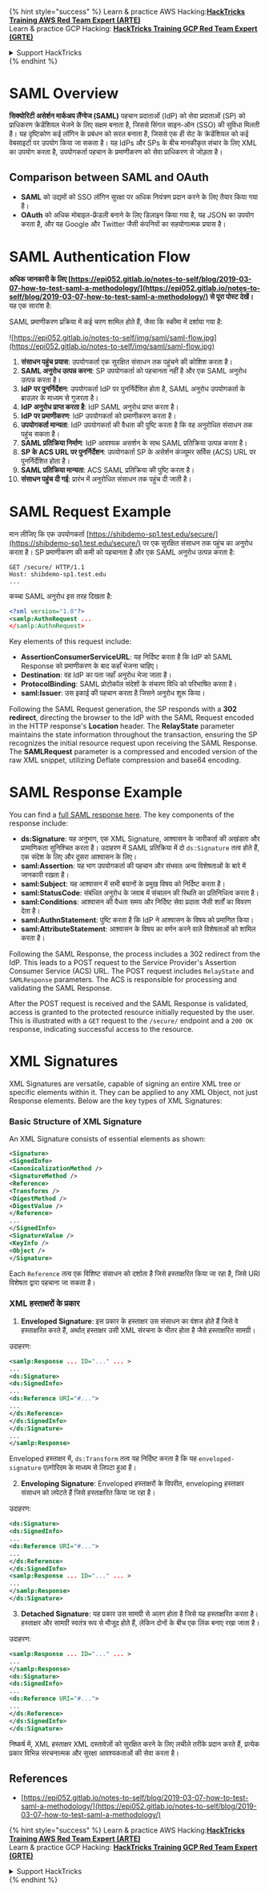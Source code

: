 {% hint style="success" %}
Learn & practice AWS Hacking:<img src="/.gitbook/assets/arte.png" alt="" data-size="line">[**HackTricks Training AWS Red Team Expert (ARTE)**](https://training.hacktricks.xyz/courses/arte)<img src="/.gitbook/assets/arte.png" alt="" data-size="line">\
Learn & practice GCP Hacking: <img src="/.gitbook/assets/grte.png" alt="" data-size="line">[**HackTricks Training GCP Red Team Expert (GRTE)**<img src="/.gitbook/assets/grte.png" alt="" data-size="line">](https://training.hacktricks.xyz/courses/grte)

<details>

<summary>Support HackTricks</summary>

* Check the [**subscription plans**](https://github.com/sponsors/carlospolop)!
* **Join the** 💬 [**Discord group**](https://discord.gg/hRep4RUj7f) or the [**telegram group**](https://t.me/peass) or **follow** us on **Twitter** 🐦 [**@hacktricks\_live**](https://twitter.com/hacktricks\_live)**.**
* **Share hacking tricks by submitting PRs to the** [**HackTricks**](https://github.com/carlospolop/hacktricks) and [**HackTricks Cloud**](https://github.com/carlospolop/hacktricks-cloud) github repos.

</details>
{% endhint %}


# SAML Overview

**सिक्योरिटी असेर्शन मार्कअप लैंग्वेज (SAML)** पहचान प्रदाताओं (IdP) को सेवा प्रदाताओं (SP) को प्राधिकरण क्रेडेंशियल भेजने के लिए सक्षम बनाता है, जिससे सिंगल साइन-ऑन (SSO) की सुविधा मिलती है। यह दृष्टिकोण कई लॉगिन के प्रबंधन को सरल बनाता है, जिससे एक ही सेट के क्रेडेंशियल को कई वेबसाइटों पर उपयोग किया जा सकता है। यह IdPs और SPs के बीच मानकीकृत संचार के लिए XML का उपयोग करता है, उपयोगकर्ता पहचान के प्रमाणीकरण को सेवा प्राधिकरण से जोड़ता है।

## Comparison between SAML and OAuth

- **SAML** को उद्यमों को SSO लॉगिन सुरक्षा पर अधिक नियंत्रण प्रदान करने के लिए तैयार किया गया है।
- **OAuth** को अधिक मोबाइल-फ्रेंडली बनाने के लिए डिज़ाइन किया गया है, यह JSON का उपयोग करता है, और यह Google और Twitter जैसी कंपनियों का सहयोगात्मक प्रयास है।

# SAML Authentication Flow

**अधिक जानकारी के लिए [https://epi052.gitlab.io/notes-to-self/blog/2019-03-07-how-to-test-saml-a-methodology/](https://epi052.gitlab.io/notes-to-self/blog/2019-03-07-how-to-test-saml-a-methodology/) से पूरा पोस्ट देखें।** यह एक सारांश है:

SAML प्रमाणीकरण प्रक्रिया में कई चरण शामिल होते हैं, जैसा कि स्कीमा में दर्शाया गया है:

![https://epi052.gitlab.io/notes-to-self/img/saml/saml-flow.jpg](https://epi052.gitlab.io/notes-to-self/img/saml/saml-flow.jpg)

1. **संसाधन पहुंच प्रयास**: उपयोगकर्ता एक सुरक्षित संसाधन तक पहुंचने की कोशिश करता है।
2. **SAML अनुरोध उत्पन्न करना**: SP उपयोगकर्ता को पहचानता नहीं है और एक SAML अनुरोध उत्पन्न करता है।
3. **IdP पर पुनर्निर्देशन**: उपयोगकर्ता IdP पर पुनर्निर्देशित होता है, SAML अनुरोध उपयोगकर्ता के ब्राउज़र के माध्यम से गुजरता है।
4. **IdP अनुरोध प्राप्त करता है**: IdP SAML अनुरोध प्राप्त करता है।
5. **IdP पर प्रमाणीकरण**: IdP उपयोगकर्ता को प्रमाणीकरण करता है।
6. **उपयोगकर्ता मान्यता**: IdP उपयोगकर्ता की वैधता की पुष्टि करता है कि वह अनुरोधित संसाधन तक पहुंच सकता है।
7. **SAML प्रतिक्रिया निर्माण**: IdP आवश्यक असर्शन के साथ SAML प्रतिक्रिया उत्पन्न करता है।
8. **SP के ACS URL पर पुनर्निर्देशन**: उपयोगकर्ता SP के असेर्शन कंज्यूमर सर्विस (ACS) URL पर पुनर्निर्देशित होता है।
9. **SAML प्रतिक्रिया मान्यता**: ACS SAML प्रतिक्रिया की पुष्टि करता है।
10. **संसाधन पहुंच दी गई**: प्रारंभ में अनुरोधित संसाधन तक पहुंच दी जाती है।

# SAML Request Example

मान लीजिए कि एक उपयोगकर्ता [https://shibdemo-sp1.test.edu/secure/](https://shibdemo-sp1.test.edu/secure/) पर एक सुरक्षित संसाधन तक पहुंच का अनुरोध करता है। SP प्रमाणीकरण की कमी को पहचानता है और एक SAML अनुरोध उत्पन्न करता है:
```
GET /secure/ HTTP/1.1
Host: shibdemo-sp1.test.edu
...
```
कच्चा SAML अनुरोध इस तरह दिखता है:
```xml
<?xml version="1.0"?>
<samlp:AuthnRequest ...
</samlp:AuthnRequest>
```
Key elements of this request include:
- **AssertionConsumerServiceURL**: यह निर्दिष्ट करता है कि IdP को SAML Response को प्रमाणीकरण के बाद कहाँ भेजना चाहिए।
- **Destination**: वह IdP का पता जहाँ अनुरोध भेजा जाता है।
- **ProtocolBinding**: SAML प्रोटोकॉल संदेशों के संचरण विधि को परिभाषित करता है।
- **saml:Issuer**: उस इकाई की पहचान करता है जिसने अनुरोध शुरू किया।

Following the SAML Request generation, the SP responds with a **302 redirect**, directing the browser to the IdP with the SAML Request encoded in the HTTP response's **Location** header. The **RelayState** parameter maintains the state information throughout the transaction, ensuring the SP recognizes the initial resource request upon receiving the SAML Response. The **SAMLRequest** parameter is a compressed and encoded version of the raw XML snippet, utilizing Deflate compression and base64 encoding.


# SAML Response Example

You can find a [full SAML response here](https://epi052.gitlab.io/notes-to-self/blog/2019-03-07-how-to-test-saml-a-methodology/). The key components of the response include:

- **ds:Signature**: यह अनुभाग, एक XML Signature, आश्वासन के जारीकर्ता की अखंडता और प्रामाणिकता सुनिश्चित करता है। उदाहरण में SAML प्रतिक्रिया में दो `ds:Signature` तत्व होते हैं, एक संदेश के लिए और दूसरा आश्वासन के लिए।
- **saml:Assertion**: यह भाग उपयोगकर्ता की पहचान और संभवतः अन्य विशेषताओं के बारे में जानकारी रखता है।
- **saml:Subject**: यह आश्वासन में सभी बयानों के प्रमुख विषय को निर्दिष्ट करता है।
- **saml:StatusCode**: संबंधित अनुरोध के जवाब में संचालन की स्थिति का प्रतिनिधित्व करता है।
- **saml:Conditions**: आश्वासन की वैधता समय और निर्दिष्ट सेवा प्रदाता जैसी शर्तों का विवरण देता है।
- **saml:AuthnStatement**: पुष्टि करता है कि IdP ने आश्वासन के विषय को प्रमाणित किया।
- **saml:AttributeStatement**: आश्वासन के विषय का वर्णन करने वाले विशेषताओं को शामिल करता है।

Following the SAML Response, the process includes a 302 redirect from the IdP. This leads to a POST request to the Service Provider's Assertion Consumer Service (ACS) URL. The POST request includes `RelayState` and `SAMLResponse` parameters. The ACS is responsible for processing and validating the SAML Response.

After the POST request is received and the SAML Response is validated, access is granted to the protected resource initially requested by the user. This is illustrated with a `GET` request to the `/secure/` endpoint and a `200 OK` response, indicating successful access to the resource.


# XML Signatures

XML Signatures are versatile, capable of signing an entire XML tree or specific elements within it. They can be applied to any XML Object, not just Response elements. Below are the key types of XML Signatures:

### Basic Structure of XML Signature
An XML Signature consists of essential elements as shown:
```xml
<Signature>
<SignedInfo>
<CanonicalizationMethod />
<SignatureMethod />
<Reference>
<Transforms />
<DigestMethod />
<DigestValue />
</Reference>
...
</SignedInfo>
<SignatureValue />
<KeyInfo />
<Object />
</Signature>
```
Each `Reference` तत्व एक विशिष्ट संसाधन को दर्शाता है जिसे हस्ताक्षरित किया जा रहा है, जिसे URI विशेषता द्वारा पहचाना जा सकता है।

### XML हस्ताक्षरों के प्रकार

1. **Enveloped Signature**: इस प्रकार के हस्ताक्षर उस संसाधन का वंशज होते हैं जिसे वे हस्ताक्षरित करते हैं, अर्थात् हस्ताक्षर उसी XML संरचना के भीतर होता है जैसे हस्ताक्षरित सामग्री।

उदाहरण:
```xml
<samlp:Response ... ID="..." ... >
...
<ds:Signature>
<ds:SignedInfo>
...
<ds:Reference URI="#...">
...
</ds:Reference>
</ds:SignedInfo>
</ds:Signature>
...
</samlp:Response>
```

Enveloped हस्ताक्षर में, `ds:Transform` तत्व यह निर्दिष्ट करता है कि यह `enveloped-signature` एल्गोरिदम के माध्यम से लिपटा हुआ है।

2. **Enveloping Signature**: Enveloped हस्ताक्षरों के विपरीत, enveloping हस्ताक्षर संसाधन को लपेटते हैं जिसे हस्ताक्षरित किया जा रहा है।

उदाहरण:
```xml
<ds:Signature>
<ds:SignedInfo>
...
<ds:Reference URI="#...">
...
</ds:Reference>
</ds:SignedInfo>
<samlp:Response ... ID="..." ... >
...
</samlp:Response>
</ds:Signature>
```

3. **Detached Signature**: यह प्रकार उस सामग्री से अलग होता है जिसे यह हस्ताक्षरित करता है। हस्ताक्षर और सामग्री स्वतंत्र रूप से मौजूद होते हैं, लेकिन दोनों के बीच एक लिंक बनाए रखा जाता है।

उदाहरण:
```xml
<samlp:Response ... ID="..." ... >
...
</samlp:Response>
<ds:Signature>
<ds:SignedInfo>
...
<ds:Reference URI="#...">
...
</ds:Reference>
</ds:SignedInfo>
</ds:Signature>
```

निष्कर्ष में, XML हस्ताक्षर XML दस्तावेज़ों को सुरक्षित करने के लिए लचीले तरीके प्रदान करते हैं, प्रत्येक प्रकार विभिन्न संरचनात्मक और सुरक्षा आवश्यकताओं की सेवा करता है।

## References
* [https://epi052.gitlab.io/notes-to-self/blog/2019-03-07-how-to-test-saml-a-methodology/](https://epi052.gitlab.io/notes-to-self/blog/2019-03-07-how-to-test-saml-a-methodology/)

{% hint style="success" %}
Learn & practice AWS Hacking:<img src="/.gitbook/assets/arte.png" alt="" data-size="line">[**HackTricks Training AWS Red Team Expert (ARTE)**](https://training.hacktricks.xyz/courses/arte)<img src="/.gitbook/assets/arte.png" alt="" data-size="line">\
Learn & practice GCP Hacking: <img src="/.gitbook/assets/grte.png" alt="" data-size="line">[**HackTricks Training GCP Red Team Expert (GRTE)**<img src="/.gitbook/assets/grte.png" alt="" data-size="line">](https://training.hacktricks.xyz/courses/grte)

<details>

<summary>Support HackTricks</summary>

* Check the [**subscription plans**](https://github.com/sponsors/carlospolop)!
* **Join the** 💬 [**Discord group**](https://discord.gg/hRep4RUj7f) or the [**telegram group**](https://t.me/peass) or **follow** us on **Twitter** 🐦 [**@hacktricks\_live**](https://twitter.com/hacktricks\_live)**.**
* **Share hacking tricks by submitting PRs to the** [**HackTricks**](https://github.com/carlospolop/hacktricks) and [**HackTricks Cloud**](https://github.com/carlospolop/hacktricks-cloud) github repos.

</details>
{% endhint %}
